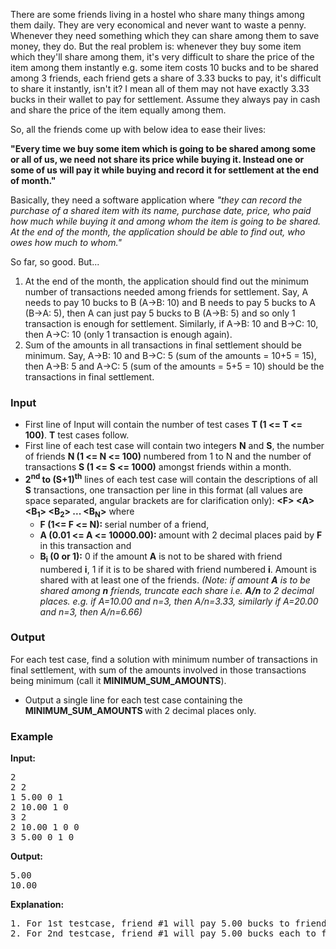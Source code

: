 <p>There are some friends living in a hostel who share many things among them daily. They are very economical and never want to waste a penny. Whenever they need something which they can share among them to save money, they do. But the real problem is: whenever they buy some item which they'll share among them, it's very difficult to share the price of the item among them instantly e.g. some item costs 10 bucks and to be shared among 3 friends, each friend gets a share of 3.33 bucks to pay, it's difficult to share it instantly, isn't it? I mean all of them may not have exactly 3.33 bucks in their wallet to pay for settlement. Assume they always pay in cash and share the price of the item equally among them.</p>
<p>So, all the friends come up with below idea to ease their lives:</p>
<p><strong>"Every time we buy some item which is going to be shared among some or all of us, we need not share its price while buying it. Instead one or some of us will pay it while buying and record it for settlement at the end of month."</strong></p>
<p>Basically, they need a software application where <em>"they can record the purchase of a shared item with its name, purchase date, price, who paid how much while buying it and among whom the item is going to be shared. At the end of the month, the application should be able to find out, who owes how much to whom."</em></p>
<p>So far, so good.&nbsp;But...</p>
<ol>
<li>At the end of the month, the application should find out the minimum number of transactions needed among friends for settlement. Say, A needs to pay 10 bucks to B (A-&gt;B: 10) and B needs to pay 5 bucks to A (B-&gt;A: 5), then A can just pay 5 bucks to B (A-&gt;B: 5) and so only 1 transaction is enough for settlement. Similarly, if A-&gt;B: 10 and B-&gt;C: 10, then A-&gt;C: 10 (only 1 transaction is enough again).</li>
<li>Sum of the amounts in all transactions in final settlement should be minimum. Say, A-&gt;B: 10 and B-&gt;C: 5 (sum of the amounts = 10+5 = 15), then A-&gt;B: 5 and A-&gt;C: 5 (sum of the amounts = 5+5 = 10) should be the transactions in final settlement.</li>
</ol>
<h3>Input</h3>
<ul>
<li>First line of Input will contain the number of test cases <strong>T (1 &lt;= T &lt;= 100)</strong>. <strong>T</strong> test cases follow.</li>
<li>First line of each test case will contain two integers <strong>N</strong> and <strong>S</strong>, the number of friends <strong>N (1 &lt;= N &lt;= 100) </strong>numbered from 1 to N and the number of transactions <strong>S (1 &lt;= S &lt;= 1000)</strong> amongst friends within a month.</li>
<li><strong>2<sup>nd</sup> to (S+1)<sup>th</sup></strong> lines of each test case will contain the descriptions of all <strong>S</strong> transactions, one transaction per line in this format (all values are space separated, angular brackets are for clarification only): <strong>&lt;F&gt; &lt;A&gt; &lt;B<sub>1</sub>&gt; &lt;B<sub>2</sub>&gt; ... &lt;B<sub>N</sub>&gt;</strong> where                              
<ul>
<li><strong>F (1&lt;= F &lt;= N): </strong>serial number of a friend,&nbsp;</li>
<li><strong>A (0.01 &lt;= A &lt;= 10000.00): </strong>amount with 2 decimal places paid by <strong>F</strong> in this transaction and&nbsp;</li>
<li><strong>B<sub>i</sub> (0 or 1):</strong>&nbsp;0 if the amount <strong>A</strong> is not to be shared with friend numbered <strong>i</strong>, 1 if it is to be shared with friend numbered <strong>i</strong>. Amount is shared with at least one of the friends. <em>(Note: if amount <strong>A</strong> is to be shared among <strong>n</strong> friends, truncate each share i.e. <strong>A/n</strong>&nbsp;to 2 decimal places. e.g. if A=10.00 and n=3, then A/n=3.33, similarly if A=20.00 and n=3, then A/n=6.66)</em></li>
</ul>
</li>
</ul>
<h3>Output</h3>
<p>For each test case, find a solution with minimum number of transactions in final settlement, with sum of the amounts involved in those transactions being minimum (call it <strong>MINIMUM_SUM_AMOUNTS</strong>).</p>
<ul>
<li>Output a single line for each test case containing the <strong>MINIMUM_SUM_AMOUNTS </strong>with 2 decimal places only.</li>
</ul>
<h3>Example</h3>
<p><strong>Input:</strong></p>
<pre>2
2 2
1 5.00 0 1
2 10.00 1 0
3 2
2 10.00 1 0 0
3 5.00 0 1 0
</pre>
<p><strong>Output:</strong></p>
<pre>5.00
10.00
</pre>
<p><strong>Explanation:</strong></p>
<pre>1. For 1st testcase, friend #1 will pay 5.00 bucks to friend #2 in the final settlement. (MINIMUM_SUM_AMOUNTS = 5.00)
2. For 2nd testcase, friend #1 will pay 5.00 bucks each to friend #2 and friend #3 in the final settlement. (MINIMUM_SUM_AMOUNTS = 5.00 + 5.00 = 10.00)
</pre>